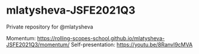 # mlatysheva-JSFE2021Q3
Private repository for @mlatysheva

Momentum: https://rolling-scopes-school.github.io/mlatysheva-JSFE2021Q3/momentum/
Self-presentation: https://youtu.be/8Ranvl9cMVA
